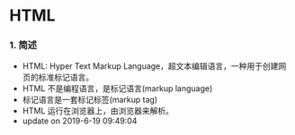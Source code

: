 # HTML

### 1. 简述

- HTML: Hyper Text Markup Language，超文本编辑语言，一种用于创建网页的标准标记语言。
- HTML 不是编程语言，是标记语言(markup language)
- 标记语言是一套标记标签(markup tag)
- HTML 运行在浏览器上，由浏览器来解析。
- update on 2019-6-19 09:49:04
